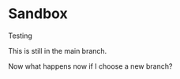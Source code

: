 # Sandbox
Testing

This is still in the main branch. 

Now what happens now if I choose a new branch? 
